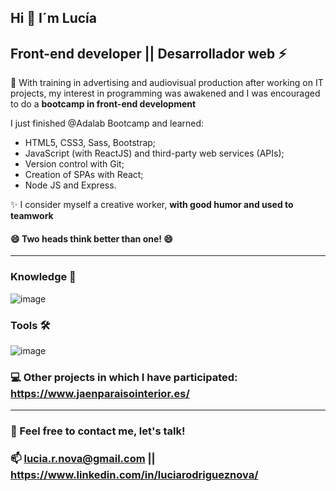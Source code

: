 ## Hi 👋 I´m Lucía 

 ## Front-end developer || Desarrollador web ⚡ 

💭 With training in advertising and audiovisual production after working on IT projects, my interest in programming was awakened and I was encouraged to do a  **bootcamp in front-end development**

I just finished @Adalab Bootcamp and learned:

+ HTML5, CSS3, Sass, Bootstrap;
+ JavaScript (with ReactJS) and third-party web services (APIs);
+ Version control with Git;
+ Creation of SPAs with React;
+ Node JS and Express.

✨ I consider myself a creative worker, **with good humor and used to teamwork**
#### 😄 Two heads think better than one! 😄
---
### Knowledge 🚀

![image](https://user-images.githubusercontent.com/81588630/146933894-da29cfd9-bd06-4eed-a4bd-f3026252c133.png)

### Tools 🛠️
![image](https://user-images.githubusercontent.com/81588630/124922363-b7e4ad80-dff9-11eb-971d-001985ce8867.png)

### 💻 Other projects in which I have participated: https://www.jaenparaisointerior.es/

---

### 💬  Feel free to contact me, let's talk!

###  📫  lucia.r.nova@gmail.com || https://www.linkedin.com/in/luciarodrigueznova/












         
